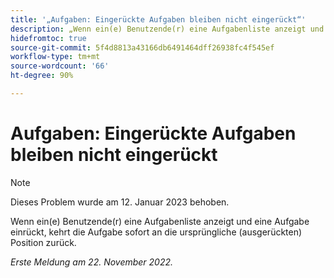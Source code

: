 ```yaml
---
title: '„Aufgaben: Eingerückte Aufgaben bleiben nicht eingerückt“'
description: „Wenn ein(e) Benutzende(r) eine Aufgabenliste anzeigt und eine Aufgabe einrückt, kehrt die Aufgabe sofort an die ursprüngliche (ausgerückten) Position zurück.“
hidefromtoc: true
source-git-commit: 5f4d8813a43166db6491464dff26938fc4f545ef
workflow-type: tm+mt
source-wordcount: '66'
ht-degree: 90%

---
```



# Aufgaben: Eingerückte Aufgaben bleiben nicht eingerückt

>[!NOTE]
>
>Dieses Problem wurde am 12. Januar 2023 behoben.

Wenn ein(e) Benutzende(r) eine Aufgabenliste anzeigt und eine Aufgabe einrückt, kehrt die Aufgabe sofort an die ursprüngliche (ausgerückten) Position zurück.

_Erste Meldung am 22. November 2022._

